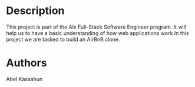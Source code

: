 # Description #
This project is part of the Alx Full-Stack Software Engineer program. 
It will help us to have a basic understanding of how web applications work
In this project we are tasked to build  an AirBnB clone. 
# Authors #
Abel Kassahun
